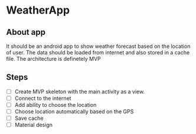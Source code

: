 # WeatherApp
## About app
It should be an android app to show weather forecast based on the location of user. The data should be loaded from internet and also stored
in a cache file. The architecture is definetely MVP
## Steps
- [ ] Create MVP skeleton with the main activity as a view. 
- [ ] Connect to the internet
- [ ] Add ability to choose the location
- [ ] Choose location automatically based on the GPS
- [ ] Save cache
- [ ] Material design
